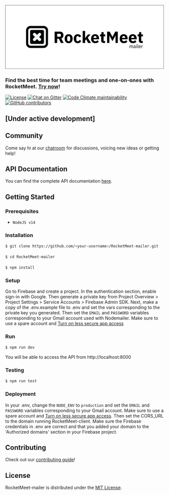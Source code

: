 ![RocketMeet](/mailer.png)
### Find the best time for team meetings and one-on-ones with RocketMeet. [Try now](https://rocketmeet.me)!

[![License](https://img.shields.io/github/license/Rocketmeet/RocketMeet-mailer?color=%23000000&style=for-the-badge)](https://github.com/RocketMeet/RocketMeet-mailer/blob/main/LICENSE)
[![Chat on Gitter](https://img.shields.io/badge/chat--on-gitter-brightgreen?color=%23000000&style=for-the-badge&logo=gitter)](https://gitter.im/RocketMeet/community)
[![Code Climate maintainability](https://img.shields.io/codeclimate/maintainability/RocketMeet/RocketMeet-mailer?style=for-the-badge)](https://codeclimate.com/github/RocketMeet/RocketMeet-mailer)
[![GitHub contributors](https://img.shields.io/github/contributors/RocketMeet/RocketMeet-mailer?color=%23000000&&style=for-the-badge)](https://github.com/RocketMeet/RocketMeet-mailer/graphs/contributors)

## [Under active development]

## Community

Come say hi at our [chatroom](https://gitter.im/RocketMeet/community) for discussions, voicing new ideas or getting help!

## API Documentation

You can find the complete API documentation [here](https://documenter.getpostman.com/view/9605987/TW6wHo7V#intro).

## Getting Started

### Prerequisites
* `NodeJS v14`

### Installation

```bash
$ git clone https://github.com/<your-username>/RocketMeet-mailer.git

$ cd RocketMeet-mailer

$ npm install
```

### Setup

Go to Firebase and create a project. In the authentication section, enable sign-in with Google. Then generate a private key from Project Overview > Project Settings > Service Accounts > Firebase Admin SDK. Next, make a copy of the .env.example file to .env and set the vars corresponding to the private key you generated. Then set the `EMAIL` and `PASSWORD` variables corresponding to your Gmail account used with Nodemailer. Make sure to use a spare account and [Turn on less secure app access](https://myaccount.google.com/lesssecureapps)

### Run

```bash
$ npm run dev
```

You will be able to access the API from http://localhost:8000

### Testing

```bash
$ npm run test
```

### Deployment

In your .env, change the `NODE_ENV` to `production` and set the `EMAIL` and `PASSWORD` variables corresponding to your Gmail account. Make sure to use a spare account and [Turn on less secure app access](https://myaccount.google.com/lesssecureapps). Then set the CORS_URL to the domain running RocketMeet-client.
Make sure the Firebase credentials in .env are correct and that you added your domain to the 'Authorized domains' section in your Firebase project.

## Contributing

Check out our [contributing guide](https://github.com/RocketMeet/RocketMeet-mailer/blob/main/CONTRIBUTING.md)!

## License

RocketMeet-mailer is distributed under the [MIT License](https://github.com/RocketMeet/RocketMeet-mailer/blob/main/LICENSE).
